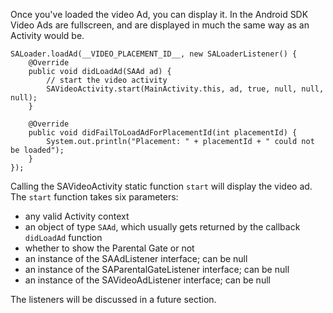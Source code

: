 Once you've loaded the video Ad, you can display it. In the Android SDK Video Ads are fullscreen, and are displayed in much the same way as an Activity would be.

```
SALoader.loadAd(__VIDEO_PLACEMENT_ID__, new SALoaderListener() {
   	@Override
    public void didLoadAd(SAAd ad) {
     	// start the video activity
    	SAVideoActivity.start(MainActivity.this, ad, true, null, null, null);
    }

    @Override
    public void didFailToLoadAdForPlacementId(int placementId) {
        System.out.println("Placement: " + placementId + " could not be loaded");
    }
});

```

Calling the SAVideoActivity static function `start` will display the video ad.
The `start` function takes six parameters:

 * any valid Activity context
 * an object of type `SAAd`, which usually gets returned by the callback `didLoadAd` function
 * whether to show the Parental Gate or not
 * an instance of the SAAdListener interface; can be null
 * an instance of the SAParentalGateListener interface; can be null
 * an instance of the SAVideoAdListener interface; can be null

The listeners will be discussed in a future section.

